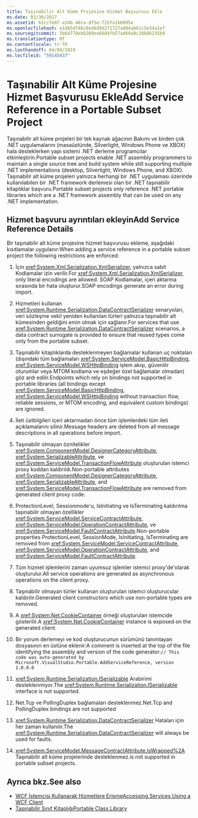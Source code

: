 ```yaml
---
title: Taşınabilir Alt Küme Projesine Hizmet Başvurusu Ekle
ms.date: 03/30/2017
ms.assetid: 61ccfe0f-a34b-40ca-8f5e-725fa1b8095e
ms.openlocfilehash: e1d65df46c0ed6d9d271727ad04a661c5e34a1ef
ms.sourcegitcommit: 5b6d778ebb269ee6684fb57ad69a8c28b06235b9
ms.translationtype: HT
ms.contentlocale: tr-TR
ms.lasthandoff: 04/08/2019
ms.locfileid: "59145437"
---
```

# <a name="add-service-reference-in-a-portable-subset-project"></a><span data-ttu-id="d0059-102">Taşınabilir Alt Küme Projesine Hizmet Başvurusu Ekle</span><span class="sxs-lookup"><span data-stu-id="d0059-102">Add Service Reference in a Portable Subset Project</span></span>
<span data-ttu-id="d0059-103">Taşınabilir alt küme projeleri bir tek kaynak ağacının Bakımı ve birden çok .NET uygulamalarını (masaüstünde, Silverlight, Windows Phone ve XBOX) hala desteklerken yapı sistemi .NET derleme programcılar etkinleştirin.</span><span class="sxs-lookup"><span data-stu-id="d0059-103">Portable subset projects enable .NET assembly programmers to maintain a single source tree and build system while still supporting multiple .NET implementations (desktop, Silverlight, Windows Phone, and XBOX).</span></span> <span data-ttu-id="d0059-104">Taşınabilir alt küme projeleri yalnızca herhangi bir .NET uygulaması üzerinde kullanılabilen bir .NET framework derlemesi olan bir .NET taşınabilir kitaplıklar başvuru.</span><span class="sxs-lookup"><span data-stu-id="d0059-104">Portable subset projects only reference .NET portable libraries which are a .NET framework assembly that can be used on any .NET implementation.</span></span>  
  
## <a name="add-service-reference-details"></a><span data-ttu-id="d0059-105">Hizmet başvuru ayrıntıları ekleyin</span><span class="sxs-lookup"><span data-stu-id="d0059-105">Add Service Reference Details</span></span>  
 <span data-ttu-id="d0059-106">Bir taşınabilir alt küme projesine hizmet başvurusu ekleme, aşağıdaki kısıtlamalar uygulanır:</span><span class="sxs-lookup"><span data-stu-id="d0059-106">When adding a service reference in a portable subset project the following restrictions are enforced:</span></span>  
  
1.  <span data-ttu-id="d0059-107">İçin <xref:System.Xml.Serialization.XmlSerializer>, yalnızca sabit Kodlamalar izin verilir.</span><span class="sxs-lookup"><span data-stu-id="d0059-107">For <xref:System.Xml.Serialization.XmlSerializer>, only literal encodings are allowed.</span></span> <span data-ttu-id="d0059-108">SOAP Kodlamalar, içeri aktarma sırasında bir hata oluşturur.</span><span class="sxs-lookup"><span data-stu-id="d0059-108">SOAP encodings generate an error during import.</span></span>  
  
2.  <span data-ttu-id="d0059-109">Hizmetleri kullanan <xref:System.Runtime.Serialization.DataContractSerializer> senaryoları, veri sözleşme vekil yeniden kullanılan türleri yalnızca taşınabilir alt kümesinden geldiğini emin olmak için sağlanır.</span><span class="sxs-lookup"><span data-stu-id="d0059-109">For services that use <xref:System.Runtime.Serialization.DataContractSerializer> scenarios, a data contract surrogate is provided to ensure that reused types come only from the portable subset.</span></span>  
  
3.  <span data-ttu-id="d0059-110">Taşınabilir kitaplıklarda desteklenmeyen bağlamalar kullanan uç noktaları (dışındaki tüm bağlamaları <xref:System.ServiceModel.BasicHttpBinding>, <xref:System.ServiceModel.WSHttpBinding> işlem akışı, güvenilir oturumlar veya MTOM kodlama ve eşdeğer özel bağlamalar olmadan) göz ardı edilir.</span><span class="sxs-lookup"><span data-stu-id="d0059-110">Endpoints which rely on bindings not supported in portable libraries (all bindings except <xref:System.ServiceModel.BasicHttpBinding>, <xref:System.ServiceModel.WSHttpBinding> without transaction flow, reliable sessions, or MTOM encoding, and equivalent custom bindings) are ignored.</span></span>  
  
4.  <span data-ttu-id="d0059-111">İleti üstbilgileri içeri aktarmadan önce tüm işlemlerdeki tüm ileti açıklamalarını silinir.</span><span class="sxs-lookup"><span data-stu-id="d0059-111">Message headers are deleted from all message descriptions in all operations before import.</span></span>  
  
5.  <span data-ttu-id="d0059-112">Taşınabilir olmayan öznitelikler <xref:System.ComponentModel.DesignerCategoryAttribute>, <xref:System.SerializableAttribute>, ve <xref:System.ServiceModel.TransactionFlowAttribute> oluşturulan istemci proxy koddan kaldırıldı.</span><span class="sxs-lookup"><span data-stu-id="d0059-112">Non-portable attributes <xref:System.ComponentModel.DesignerCategoryAttribute>, <xref:System.SerializableAttribute>, and <xref:System.ServiceModel.TransactionFlowAttribute> are removed from generated client proxy code.</span></span>  
  
6.  <span data-ttu-id="d0059-113">ProtectionLevel, Sessionmode'u, IsInitiating ve IsTerminating kaldırılma taşınabilir olmayan özellikler <xref:System.ServiceModel.ServiceContractAttribute>, <xref:System.ServiceModel.OperationContractAttribute>, ve <xref:System.ServiceModel.FaultContractAttribute>.</span><span class="sxs-lookup"><span data-stu-id="d0059-113">Non-portable properties ProtectionLevel, SessionMode, IsInitiating, IsTerminating are removed from <xref:System.ServiceModel.ServiceContractAttribute>, <xref:System.ServiceModel.OperationContractAttribute>, and <xref:System.ServiceModel.FaultContractAttribute>.</span></span>  
  
7.  <span data-ttu-id="d0059-114">Tüm hizmet işlemlerini zaman uyumsuz işlemler istemci proxy'de'olarak oluşturulur.</span><span class="sxs-lookup"><span data-stu-id="d0059-114">All service operations are generated as asynchronous operations on the client proxy.</span></span>  
  
8.  <span data-ttu-id="d0059-115">Taşınabilir olmayan türler kullanan oluşturulan istemci oluşturucular kaldırılır.</span><span class="sxs-lookup"><span data-stu-id="d0059-115">Generated client constructors which use non-portable types are removed.</span></span>  
  
9. <span data-ttu-id="d0059-116">A <xref:System.Net.CookieContainer> örneği oluşturulan istemcide gösterilir.</span><span class="sxs-lookup"><span data-stu-id="d0059-116">A <xref:System.Net.CookieContainer> instance is exposed on the generated client.</span></span>  
  
10. <span data-ttu-id="d0059-117">Bir yorum derlemeyi ve kod oluşturucunun sürümünü tanımlayan dosyasının en üstüne eklenir:</span><span class="sxs-lookup"><span data-stu-id="d0059-117">A comment is inserted at the top of the file identifying the assembly and version of the code generator:</span></span>`// This code was auto-generated by Microsoft.VisualStudio.Portable.AddServiceReference, version 1.0.0.0`  
  
11. <span data-ttu-id="d0059-118"><xref:System.Runtime.Serialization.ISerializable> Arabirimi desteklenmiyor.</span><span class="sxs-lookup"><span data-stu-id="d0059-118">The <xref:System.Runtime.Serialization.ISerializable> interface is not supported.</span></span>  
  
12. <span data-ttu-id="d0059-119">Net.Tcp ve PollingDuplex bağlamaları desteklenmez.</span><span class="sxs-lookup"><span data-stu-id="d0059-119">Net.Tcp and PollingDuplex bindings are not supported</span></span>  
  
13. <span data-ttu-id="d0059-120"><xref:System.Runtime.Serialization.DataContractSerializer> Hataları için her zaman kullanılır.</span><span class="sxs-lookup"><span data-stu-id="d0059-120">The <xref:System.Runtime.Serialization.DataContractSerializer> will always be used for faults.</span></span>  
  
14. <xref:System.ServiceModel.MessageContractAttribute.IsWrapped%2A> <span data-ttu-id="d0059-121">Taşınabilir alt küme projelerinde desteklenmez.</span><span class="sxs-lookup"><span data-stu-id="d0059-121">is not supported in portable subset projects.</span></span>  
  
## <a name="see-also"></a><span data-ttu-id="d0059-122">Ayrıca bkz.</span><span class="sxs-lookup"><span data-stu-id="d0059-122">See also</span></span>

- [<span data-ttu-id="d0059-123">WCF İstemcisi Kullanarak Hizmetlere Erişme</span><span class="sxs-lookup"><span data-stu-id="d0059-123">Accessing Services Using a WCF Client</span></span>](../../../docs/framework/wcf/accessing-services-using-a-wcf-client.md)
- [<span data-ttu-id="d0059-124">Taşınabilir Sınıf Kitaplığı</span><span class="sxs-lookup"><span data-stu-id="d0059-124">Portable Class Library</span></span>](../../standard/cross-platform/cross-platform-development-with-the-portable-class-library.md)
